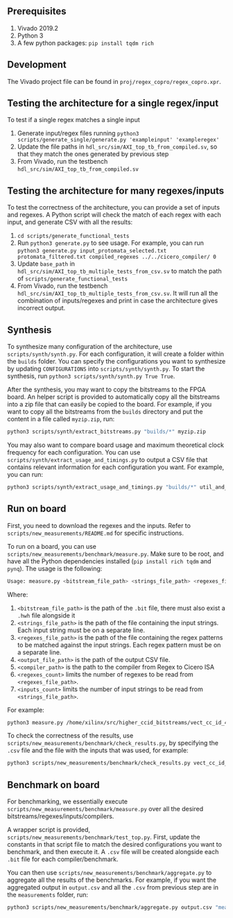 ## Prerequisites

1. Vivado 2019.2
2. Python 3
3. A few python packages: `pip install tqdm rich`

## Development

The Vivado project file can be found in `proj/regex_copro/regex_copro.xpr`.

## Testing the architecture for a single regex/input

To test if a single regex matches a single input

1. Generate input/regex files running `python3 scripts/generate_single/generate.py 'exampleinput' 'exampleregex'`
2. Update the file paths in `hdl_src/sim/AXI_top_tb_from_compiled.sv`, so that they match the ones generated by previous step
3. From Vivado, run the testbench `hdl_src/sim/AXI_top_tb_from_compiled.sv`

## Testing the architecture for many regexes/inputs

To test the correctness of the architecture, you can provide a set of inputs and regexes. A Python script will check the match of each regex with each input, and generate CSV with all the results:

1. `cd scripts/generate_functional_tests`
2. Run `python3 generate.py` to see usage. For example, you can run `python3 generate.py input_protomata_selected.txt protomata_filtered.txt compiled_regexes ../../cicero_compiler/ 0`
3. Update `base_path` in `hdl_src/sim/AXI_top_tb_multiple_tests_from_csv.sv` to match the path of `scripts/generate_functional_tests`
4. From Vivado, run the testbench `hdl_src/sim/AXI_top_tb_multiple_tests_from_csv.sv`. It will run all the combination of inputs/regexes and print in case the architecture gives incorrect output.

## Synthesis

To synthesize many configuration of the architecture, use `scripts/synth/synth.py`. For each configuration, it will create a folder within the `builds` folder. You can specify the configurations you want to synthesize by updating `CONFIGURATIONS` into `scripts/synth/synth.py`. To start the synthesis, run `python3 scripts/synth/synth.py True True`.

After the synthesis, you may want to copy the bitstreams to the FPGA board. An helper script is provided to automatically copy all the bitstreams into a zip file that can easily be copied to the board. For example, if you want to copy all the bitstreams from the `builds` directory and put the content in a file called `myzip.zip`, run:

```bash
python3 scripts/synth/extract_bitstreams.py "builds/*" myzip.zip
```

You may also want to compare board usage and maximum theoretical clock frequency for each configuration. You can use `scripts/synth/extract_usage_and_timings.py` to output a CSV file that contains relevant information for each configuration you want. For example, you can run:

```bash
python3 scripts/synth/extract_usage_and_timings.py "builds/*" util_and_timings.csv
```

## Run on board

First, you need to download the regexes and the inputs. Refer to `scripts/new_measurements/README.md` for specific instructions.

To run on a board, you can use `scripts/new_measurements/benchmark/measure.py`. Make sure to be root, and have all the Python dependencies installed (`pip install rich tqdm` and `pynq`). The usage is the following:

```bash
Usage: measure.py <bitstream_file_path> <strings_file_path> <regexes_file_path> <output_file_path> <compiler_path> <regexes_count> <inputs_count>
```

Where:

1. `<bitstream_file_path>` is the path of the `.bit` file, there must also exist a `.hwh` file alongside it
2. `<strings_file_path>` is the path of the file containing the input strings. Each input string must be on a separate line.
3. `<regexes_file_path>` is the path of the file containing the regex patterns to be matched against the input strings. Each regex pattern must be on a separate line.
4. `<output_file_path>` is the path of the output CSV file.
5. `<compiler_path>` is the path to the compiler from Regex to Cicero ISA
6. `<regexes_count>` limits the number of regexes to be read from `<regexes_file_path>`.
7. `<inputs_count>` limits the number of input strings to be read from `<strings_file_path>`.

For example:

```bash
python3 measure.py /home/xilinx/src/higher_ccid_bitstreams/vect_cc_id_4_bb_n_1.bit protomata.input protomata.regex results.csv /home/xilinx/src/cicero_compiler_cpp/ 100 100
```

To check the correctness of the results, use `scripts/new_measurements/benchmark/check_results.py`, by specifying the `.csv` file and the file with the inputs that was used, for example:

```bash
python3 scripts/new_measurements/benchmark/check_results.py vect_cc_id_4_bb_n_9_brill_c++.csv ../scripts/new_measurements/benchmark/brill.input
```

## Benchmark on board

For benchmarking, we essentially execute `scripts/new_measurements/benchmark/measure.py` over all the desired bitstreams/regexes/inputs/compilers.

A wrapper script is provided, `scripts/new_measurements/benchmark/test_top.py`. First, update the constants in that script file to match the desired configurations you want to benchmark, and then execute it. A `.csv` file will be created alongside each `.bit` file for each compiler/benchmark.

You can then use `scripts/new_measurements/benchmark/aggregate.py` to aggregate all the results of the benchmarks. For example, if you want the aggregated output in `output.csv` and all the `.csv` from previous step are in the `measurements` folder, run:

```bash
python3 scripts/new_measurements/benchmark/aggregate.py output.csv "measurements/*.csv"
```
